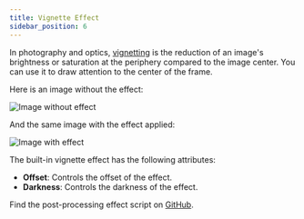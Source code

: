 ```yaml
---
title: Vignette Effect
sidebar_position: 6
---
```


In photography and optics, [vignetting][1] is the reduction of an image's brightness or saturation at the periphery compared to the image center. You can use it to draw attention to the center of the frame.

Here is an image without the effect:

![Image without effect](/img/user-manual/graphics/posteffects/without-effects.png)

And the same image with the effect applied:

![Image with effect](/img/user-manual/graphics/posteffects/with-vignette.png)

The built-in vignette effect has the following attributes:

* **Offset**: Controls the offset of the effect.
* **Darkness**: Controls the darkness of the effect.

Find the post-processing effect script on [GitHub][4].

[1]: https://en.wikipedia.org/wiki/Vignetting
[4]: https://github.com/playcanvas/engine/blob/main/scripts/posteffects/posteffect-vignette.js
